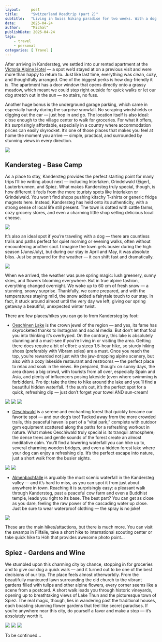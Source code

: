 ```yaml
---
layout:     post
title:      "Switzerland Roadtrip (part 2)"
subtitle:   "Living in Swiss hiking paradise for two weeks. With a dog."
date:       2025-04-24
author:     "Michal"
publishDate: 2025-04-24
tags:
    - travel
    - personal
categories: [ Travel ]
---
```


After arriving in Kandersteg, we settled into our rented apartment at the [Victoria Alpine Hotel](https://www.hotel-victoria.ch/) — a spot we’d stayed at on a previous visit and were more than happy to return to. Just like last time, everything was clean, cozy, and thoughtfully arranged. One of the biggest perks is how dog-friendly it is. The apartment has a door window that opens directly onto a grassy meadow, which meant we could step right outside for quick walks or let our dog stretch out in the sun — no stairs, no fuss.

Another huge bonus is the underground garage parking, which came in especially handy during the surprise snowfall. No scraping windshields or digging out the car — just hop in and go. The location itself is also ideal: close enough to the village center to walk for groceries. For what it offers, it’s surprisingly affordable, especially in a country where accommodation prices can easily skyrocket. It’s one of those places that makes you feel at home the moment you arrive — simple, practical, and surrounded by stunning views in every direction.

![](/images/kander-routes.jpeg)

## Kandersteg - Base Camp
As a place to stay, Kandersteg provides the perfect starting point for many trips I’ll be writing about next — including Interlaken, Grindelwald (Eiger), Lauterbrunnen, and Spiez. What makes Kandersteg truly special, though, is how different it feels from the more touristy spots like Interlaken or Grindelwald. You won’t find shops pushing kitschy T-shirts or generic fridge magnets here. Instead, Kandersteg has held onto its authenticity, with a strong sense of local life still present. The town is dotted with cattle farms, cozy grocery stores, and even a charming little shop selling delicious local cheese.

![](/images/kander-view.jpeg)

It’s also an ideal spot if you’re traveling with a dog — there are countless trails and paths perfect for quiet morning or evening walks, often without encountering another soul. I imagine the town gets busier during the high season (June/July), but during our stay in April and May, it was absolute bliss. Just be prepared for the weather — it can shift fast and dramatically.

![](/images/kander-snow.jpeg)

When we arrived, the weather was pure spring magic: lush greenery, sunny skies, and flowers blooming everywhere. But in true alpine fashion, everything changed overnight. We woke up to 60 cm of fresh snow — a stunning, snowy surprise. Thankfully, we came prepared, and with the temperatures staying mild, the snow added a fairytale touch to our stay. In fact, it stuck around almost until the very day we left, giving our spring getaway a beautiful, unexpected winter twist.

There are few places/hikes you can go to from Kandersteg by foot:

* [Oeschinen Lake](https://en.wikipedia.org/wiki/Oeschinen_Lake) is the crown jewel of the region — and yes, its fame has skyrocketed thanks to Instagram and social media. But don’t let that fool you into thinking it’s overhyped. On the contrary, this lake is absolutely stunning and a must-see if you’re living in or visiting the area. Getting there does require a bit of effort: a steep 1.5-hour hike, so sturdy hiking shoes (preferably with Vibram soles) are a must. Once you reach the top, you’re rewarded not just with the jaw-dropping alpine scenery, but also with a cozy lakeside restaurant and restrooms — the perfect place to relax and soak in the views. Be prepared, though: on sunny days, the area draws a big crowd, with tourists from all over, especially Spain and Asia, and plenty of influencers posing lakeside (even where swimming is forbidden). Pro tip: take the time to hike around the lake and you’ll find a beautiful hidden waterfall. If the sun’s out, it’s the perfect spot for a quick, refreshing dip — just don’t forget your towel AND sun-cream!

![](/images/osee-hike.jpeg)
![](/images/osee-lake.jpeg)
![](/images/osee-swim.jpeg)

* [Oeschiwald](https://mapy.com/en/zakladni?q=Oeschinen&source=osm&id=1066802680&ds=2&x=7.6790323&y=46.4955550&z=16) is a serene and enchanting forest that quickly became our favorite spot — and our dog’s too! Tucked away from the more crowded trails, this peaceful haven is part of a “vital park,” complete with outdoor gym equipment scattered along the paths for a refreshing workout in nature. What makes Oeschiwald truly special is its tranquil atmosphere; the dense trees and gentle sounds of the forest create an almost meditative calm. You’ll find a towering waterfall you can hike up to, several charming wooden bridges, and even a hidden forest lake where your dog can enjoy a refreshing dip. It’s the perfect escape into nature, just a short walk from the busier sights.

![](/images/kander-dog-fitness.jpeg)
![](/images/kander-fall-2.jpeg)

* [Almenbachfälle](https://mapy.com/en/zakladni?q=Oeschinen&source=osm&id=128793277&ds=2&x=7.6684751&y=46.4906654&z=16) is arguably the most scenic waterfall in the Kandersteg valley — and it’s hard to miss, as you can spot it from just about anywhere in town. Reaching it is surprisingly easy: a pleasant walk through Kandersteg, past a peaceful cow farm and even a Buddhist temple, leads you right to its base. The best part? You can get as close as you dare, feeling the raw power of the cascading water up close. Just be sure to wear waterproof clothing — the spray is no joke!

![](/images/kander-fall.jpeg)

These are the main hikes/attactions, but there is much more. You can visit the swamps in Filfalle, take a short hike to international scouting center or take quick hike to Höh that provides awesome photo point... 

## Spiez - Gardens and Wine

We stumbled upon this charming city by chance, stopping in for groceries and to give our dog a quick walk — and it turned out to be one of the best decisions of our trip. The place feels almost otherworldly. From the beautifully manicured lawn surrounding the old church to the vibrant gardens filled with tulips and other alpine flowers, every corner seems like a scene from a postcard. A short walk leads you through historic vineyards, opening up to breathtaking views of Lake Thun and the picturesque town of Spiez. The real magic, though, lies in wandering past the traditional houses, each boasting stunning flower gardens that feel like secret paradises. If you’re anywhere near this city, do yourself a favor and make a stop — it’s absolutely worth it.

![](/images/spiez-garden.jpeg)
![](/images/spiez-sheeps.jpeg)
![](/images/spiez-wine.jpeg)

To be continued...